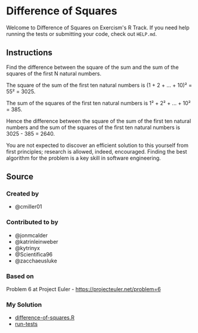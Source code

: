 # Difference of Squares

Welcome to Difference of Squares on Exercism's R Track.
If you need help running the tests or submitting your code, check out `HELP.md`.

## Instructions

Find the difference between the square of the sum and the sum of the squares of the first N natural numbers.

The square of the sum of the first ten natural numbers is
(1 + 2 + ... + 10)² = 55² = 3025.

The sum of the squares of the first ten natural numbers is
1² + 2² + ... + 10² = 385.

Hence the difference between the square of the sum of the first ten natural numbers and the sum of the squares of the first ten natural numbers is 3025 - 385 = 2640.

You are not expected to discover an efficient solution to this yourself from first principles; research is allowed, indeed, encouraged.
Finding the best algorithm for the problem is a key skill in software engineering.

## Source

### Created by

- @cmiller01

### Contributed to by

- @jonmcalder
- @katrinleinweber
- @kytrinyx
- @Scientifica96
- @zacchaeusluke

### Based on

Problem 6 at Project Euler - https://projecteuler.net/problem=6

### My Solution

- [difference-of-squares.R](./difference-of-squares.R)
- [run-tests](./run-tests-r.txt)
